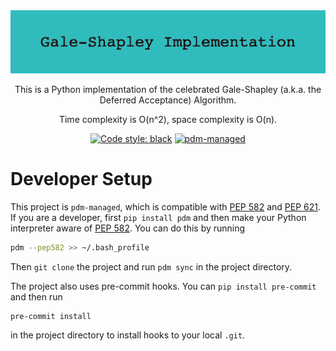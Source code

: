<div align="center">

<img src=./style/Gale-Shapley-Implementation.png width="800">

This is a Python implementation of the celebrated Gale-Shapley (a.k.a. the Deferred Acceptance) Algorithm.

Time complexity is O(n^2), space complexity is O(n).

[![Code style: black](https://img.shields.io/badge/code%20style-black-000000.svg)](https://github.com/psf/black)
[![pdm-managed](https://img.shields.io/badge/pdm-managed-blueviolet)](https://pdm.fming.dev)

</div>

# Developer Setup

This project is `pdm-managed`, which is compatible with [PEP 582] and [PEP 621]. If you are a developer, first `pip install pdm` and then make your Python interpreter aware of [PEP 582]. You can do this by running

```bash
pdm --pep582 >> ~/.bash_profile
```

Then `git clone` the project and run `pdm sync` in the project directory.

The project also uses pre-commit hooks. You can `pip install pre-commit` and then run
```bash
pre-commit install
```
in the project directory to install hooks to your local `.git`.

[pep 582]: https://www.python.org/dev/peps/pep-0582
[pep 621]: https://www.python.org/dev/peps/pep-0621
